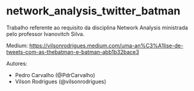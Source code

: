 # network_analysis_twitter_batman

Trabalho referente ao requisito da disciplina Network Analysis ministrada pelo professor Ivanovitch Silva.

Medium: https://vilsonrodrigues.medium.com/uma-an%C3%A1lise-de-tweets-com-as-thebatman-e-batman-abb1b32bace3

Autores:

- Pedro Carvalho (@PdrCarvalho)
- Vilson Rodrigues (@vilsonrodrigues)

